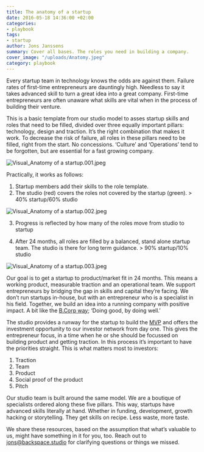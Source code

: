```yaml
---
title: The anatomy of a startup
date: 2016-05-18 14:36:00 +02:00
categories:
- playbook
tags:
- startup
author: Jons Janssens
summary: Cover all bases. The roles you need in building a company.
cover_image: "/uploads/Anatomy.jpeg"
category: playbook
---
```


Every startup team in technology knows the odds are against them. Failure rates of first-time entrepreneurs are dauntingly high. Needless to say it takes advanced skill to turn a great idea into a great company. First-time entrepreneurs are often unaware what skills are vital when in the process of building their venture. 

This is a basic template from our studio model to asses startup skills and roles that need to be filled, divided over three equally important pillars: technology, design and traction. It’s the right combination that makes it work. To decrease the risk of failure, all roles in these pillars need to be filled, right from the start. No concessions.  ‘Culture’ and ‘Operations’ tend to be forgotten, but are essential for a fast growing company. 

![Visual_Anatomy of a startup.001.jpeg](/uploads/Visual_Anatomy%20of%20a%20startup.001.jpeg)
  
Practically, it works as follows:  

1. Startup members add their skills to the role template.
2. The studio (red) covers the roles not covered by the startup (green). > 40% startup/60% studio

![Visual_Anatomy of a startup.002.jpeg](/uploads/Visual_Anatomy%20of%20a%20startup.002.jpeg)

3. Progress is reflected by how many of the roles move from studio to startup

4. After 24 months, all roles are filled by a balanced, stand alone startup team. The studio is there for long term guidance. > 90% startup/10% studio

![Visual_Anatomy of a startup.003.jpeg](/uploads/Visual_Anatomy%20of%20a%20startup.003.jpeg)

Our goal is to get a startup to product/market fit in 24 months. This means a working product, measurable traction and an operational team. We support entrepreneurs by bridging the gap in skills and capital they’re facing. We don’t run startups in-house, but with an entrepreneur who is a specialist in his field. Together, we build an idea into a running company with positive impact. A bit like the [B.Corp way](https://www.youtube.com/watch?v=V-VFZUFJwt4); ‘Doing good, by doing well.’ 

The studio provides a runway for the startup to build the [MVP](https://en.wikipedia.org/wiki/Minimum_viable_product) and offers the investment opportunity to our investor network from day one. This gives the entrepreneur focus, in a time when he or she should be focussed on building product and getting traction. In this process it’s important to have the priorities straight. This is what matters most to investors:

1. Traction
2. Team
3. Product
4. Social proof of the product
5. Pitch

Our studio team is built around the same model. We are a boutique of specialists ordered along these five pillars. This way, startups have advanced skills literally at hand. Whether in funding, development, growth hacking or storytelling. They get skills on recipe. Less waste, more taste.

We share these resources, based on the assumption that what’s valuable to us, might have something in it for you, too. Reach out to [jons@backspace.studio](mailto:jons@backspace.studio) for clarifying questions or things we missed. 